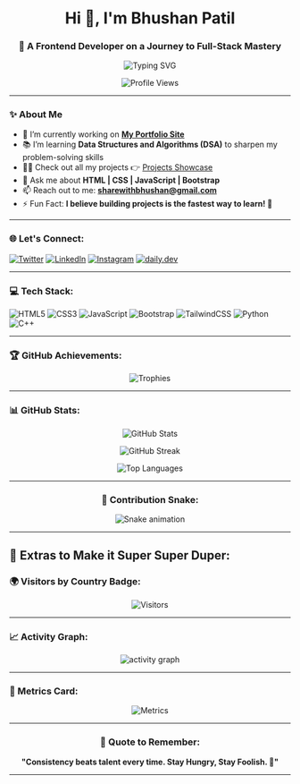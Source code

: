 <h1 align="center">Hi 👋, I'm Bhushan Patil</h1>
<h3 align="center">🚀 A Frontend Developer on a Journey to Full-Stack Mastery</h3>

<p align="center">
  <img src="https://readme-typing-svg.demolab.com/?lines=Frontend%20Developer;Building%20awesome%20projects;Learning%20every%20single%20day;Love%20to%20design%20and%20code!&center=true&width=500&height=45&color=0E1EAEFF&vCenter=true&pause=1000&size=25" alt="Typing SVG" />
</p>

<p align="center">
  <img src="https://komarev.com/ghpvc/?username=bhushanpatil288&label=Profile%20views&color=0e75b6&style=flat" alt="Profile Views" />
</p>

---

### ✨ About Me
- 🔭 I’m currently working on **[My Portfolio Site](https://bhushanpatil288.github.io/portfolio/)**
- 📚 I’m learning **Data Structures and Algorithms (DSA)** to sharpen my problem-solving skills
- 👨‍💻 Check out all my projects 👉 [Projects Showcase](https://bhushanpatil288.github.io/portfolio/)
- 💬 Ask me about **HTML | CSS | JavaScript | Bootstrap**
- 📫 Reach out to me: **sharewithbhushan@gmail.com**
- ⚡ Fun Fact: **I believe building projects is the fastest way to learn! 🚀**

---

<h3 align="left">🌐 Let's Connect:</h3>
<p align="left">
  <a href="https://twitter.com/bhushan91938529" target="blank"><img align="center" src="https://img.shields.io/badge/Twitter-1DA1F2?style=for-the-badge&logo=twitter&logoColor=white" alt="Twitter" /></a>
  <a href="https://linkedin.com/in/bhushan-patil-990530223" target="blank"><img align="center" src="https://img.shields.io/badge/LinkedIn-0A66C2?style=for-the-badge&logo=linkedin&logoColor=white" alt="LinkedIn" /></a>
  <a href="https://instagram.com/_bhushan_patil_28_" target="blank"><img align="center" src="https://img.shields.io/badge/Instagram-E4405F?style=for-the-badge&logo=instagram&logoColor=white" alt="Instagram" /></a>
  <a href="https://app.daily.dev/BhushanPatil" target="blank">
  <img align="center" src="https://img.shields.io/badge/daily.dev-282c34?style=for-the-badge&logo=daily.dev&logoColor=white" alt="daily.dev" />
</a>

</p>

---

<h3 align="left">💻 Tech Stack:</h3>
<p align="left">
  <img src="https://img.shields.io/badge/HTML5-E34F26?style=for-the-badge&logo=html5&logoColor=white" alt="HTML5" />
  <img src="https://img.shields.io/badge/CSS3-1572B6?style=for-the-badge&logo=css3&logoColor=white" alt="CSS3" />
  <img src="https://img.shields.io/badge/JavaScript-F7DF1E?style=for-the-badge&logo=javascript&logoColor=black" alt="JavaScript" />
  <img src="https://img.shields.io/badge/Bootstrap-563d7c?style=for-the-badge&logo=bootstrap&logoColor=white" alt="Bootstrap" />
  <img src="https://img.shields.io/badge/Tailwind_CSS-38B2AC?style=for-the-badge&logo=tailwind-css&logoColor=white" alt="TailwindCSS" />
  <img src="https://img.shields.io/badge/Python-14354C?style=for-the-badge&logo=python&logoColor=white" alt="Python" />
  <img src="https://img.shields.io/badge/C++-00599C?style=for-the-badge&logo=cplusplus&logoColor=white" alt="C++" />
</p>

---

<h3 align="left">🏆 GitHub Achievements:</h3>
<p align="center">
  <img src="https://github-profile-trophy.vercel.app/?username=bhushanpatil288&theme=onestar&no-frame=true&no-bg=true&margin-w=4" alt="Trophies" />
</p>

---

<h3 align="left">📊 GitHub Stats:</h3>

<p align="center">
  <img src="https://github-readme-stats.vercel.app/api?username=bhushanpatil288&show_icons=true&theme=tokyonight" alt="GitHub Stats" />
</p>

<p align="center">
  <img src="https://github-readme-streak-stats.herokuapp.com/?user=bhushanpatil288&theme=tokyonight" alt="GitHub Streak" />
</p>

<p align="center">
  <img src="https://github-readme-stats.vercel.app/api/top-langs?username=bhushanpatil288&layout=compact&theme=tokyonight" alt="Top Languages" />
</p>

---

<h3 align="center">🐍 Contribution Snake:</h3>

<p align="center">
  <img src="https://cdn.jsdelivr.net/gh/Aoudumber-Bade/Aoudumber-Bade/profile-snake-contrib/github-contribution-grid-snake.svg" alt="Snake animation" />
</p>

---

## 🚀 Extras to Make it Super Super Duper:

### 🌍 Visitors by Country Badge:
<p align="center">
  <img src="https://komarev.com/ghpvc/?username=bhushanpatil288&style=flat-square&color=blue" alt="Visitors" />
</p>

---

### 📈 Activity Graph:
<p align="center">
  <img src="https://github-readme-activity-graph.vercel.app/graph?username=bhushanpatil288&theme=react-dark&hide_border=true&area=true" alt="activity graph" />
</p>

---

### 📌 Metrics Card:
<p align="center">
  <img src="./github-metrics.svg" alt="Metrics" />
</p>


---

<h3 align="center">💬 Quote to Remember:</h3>
<p align="center"><b>"Consistency beats talent every time. Stay Hungry, Stay Foolish. 🚀"</b></p>

---
